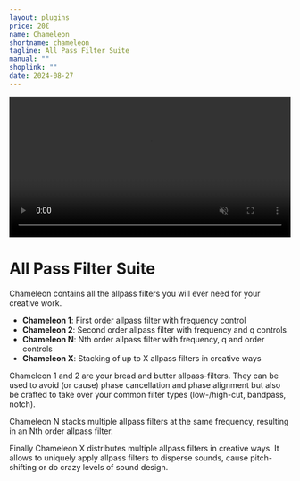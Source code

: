 ```yaml
---
layout: plugins
price: 20€
name: Chameleon
shortname: chameleon
tagline: All Pass Filter Suite
manual: ""
shoplink: ""
date: 2024-08-27
---
```


<video autoplay loop muted playsinline width="100.0%">
	<source src="/assets/videos/chameleon_x_looping.mp4" type="video/mp4">
</video>

# All Pass Filter Suite
Chameleon contains all the allpass filters you will ever need for your creative work.

- **Chameleon 1**: First order allpass filter with frequency control
- **Chameleon 2**: Second order allpass filter with frequency and q controls
- **Chameleon N**: Nth order allpass filter with frequency, q and order controls
- **Chameleon X**: Stacking of up to X allpass filters in creative ways

Chameleon 1 and 2 are your bread and butter allpass-filters.
They can be used to avoid (or cause) phase cancellation and phase alignment but also be crafted to take over your common filter types (low-/high-cut, bandpass, notch).

Chameleon N stacks multiple allpass filters at the same frequency, resulting in an Nth order allpass filter.

Finally Chameleon X distributes multiple allpass filters in creative ways.
It allows to uniquely apply allpass filters to disperse sounds, cause pitch-shifting or do crazy levels of sound design.
